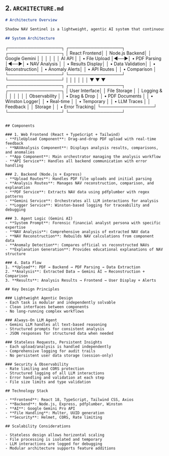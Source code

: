 ## 2. `ARCHITECTURE.md`

```markdown
# Architecture Overview

Shadow NAV Sentinel is a lightweight, agentic AI system that continuously monitors and interprets NAV (Net Asset Value) documents, identifying discrepancies between "official" NAVs and reconstructed NAVs based on internal logic.

## System Architecture

```
┌─────────────────┐    ┌─────────────────┐    ┌─────────────────┐
│   React Frontend│    │  Node.js Backend│    │  Google Gemini  │
│                 │    │                 │    │      AI API     │
│ • File Upload   │◄──►│ • PDF Parsing   │◄──►│ • NAV Analysis  │
│ • Results Display│    │ • Data Validation│    │ • Reconstruction│
│ • Anomaly Alerts│    │ • API Routes    │    │ • Comparison    │
└─────────────────┘    └─────────────────┘    └─────────────────┘
         │                       │                       │
         │                       │                       │
         ▼                       ▼                       ▼
┌─────────────────┐    ┌─────────────────┐    ┌─────────────────┐
│   User Interface│    │  File Storage   │    │  Logging &      │
│                 │    │                 │    │  Observability  │
│ • Drag & Drop   │    │ • PDF Documents │    │ • Winston Logger│
│ • Real-time     │    │ • Temporary     │    │ • LLM Traces    │
│   Feedback      │    │   Storage       │    │ • Error Tracking│
└─────────────────┘    └─────────────────┘    └─────────────────┘
```

## Components

### 1. Web Frontend (React + TypeScript + Tailwind)
- **FileUpload Component**: Drag-and-drop PDF upload with real-time feedback
- **NAVAnalysis Component**: Displays analysis results, comparisons, and anomalies
- **App Component**: Main orchestrator managing the analysis workflow
- **API Service**: Handles all backend communication with error handling

### 2. Backend (Node.js + Express)
- **Upload Routes**: Handles PDF file uploads and initial parsing
- **Analysis Routes**: Manages NAV reconstruction, comparison, and explanation
- **PDF Service**: Extracts NAV data using pdfplumber with regex patterns
- **Gemini Service**: Orchestrates all LLM interactions for analysis
- **Logger Service**: Winston-based logging for traceability and debugging

### 3. Agent Logic (Gemini AI)
- **System Prompt**: Forensic financial analyst persona with specific expertise
- **NAV Analysis**: Comprehensive analysis of extracted NAV data
- **NAV Reconstruction**: Rebuilds NAV calculations from component data
- **Anomaly Detection**: Compares official vs reconstructed NAVs
- **Explanation Generation**: Provides educational explanations of NAV structure

### 4. Data Flow
1. **Upload**: PDF → Backend → PDF Parsing → Data Extraction
2. **Analysis**: Extracted Data → Gemini AI → Reconstruction + Comparison
3. **Results**: Analysis Results → Frontend → User Display + Alerts

## Key Design Principles

### Lightweight Agentic Design
- Each task is modular and independently solvable
- Clean interfaces between components
- No long-running complex workflows

### Always-On LLM Agent
- Gemini LLM handles all text-based reasoning
- Structured prompts for consistent analysis
- JSON responses for structured data when needed

### Stateless Requests, Persistent Insights
- Each upload/analysis is handled independently
- Comprehensive logging for audit trails
- No persistent user data storage (session-only)

### Security & Observability
- Rate limiting and CORS protection
- Structured logging of all LLM interactions
- Error handling and validation at each step
- File size limits and type validation

## Technology Stack

- **Frontend**: React 18, TypeScript, Tailwind CSS, Axios
- **Backend**: Node.js, Express, pdfplumber, Winston
- **AI**: Google Gemini Pro API
- **File Handling**: Multer, UUID generation
- **Security**: Helmet, CORS, Rate limiting

## Scalability Considerations

- Stateless design allows horizontal scaling
- File processing is isolated and temporary
- LLM interactions are logged for debugging
- Modular architecture supports feature additions

